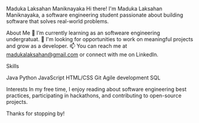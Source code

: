 Maduka Laksahan Maniknayaka
Hi there! I'm Maduka Laksahan Maniknayaka, a software engineering student passionate about building software that solves real-world problems.

About Me
🌱 I’m currently learning as an softweare engineering undergratuat.
💼 I'm looking for opportunities to work on meaningful projects and grow as a developer.
📫 You can reach me at madukalaksahan@gmail.com or connect with me on LinkedIn.

Skills

Java
Python
JavaScript
HTML/CSS
Git
Agile development
SQL

Interests
In my free time, I enjoy reading about software engineering best practices, participating in hackathons, and contributing to open-source projects.

Thanks for stopping by!

